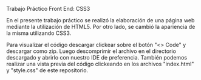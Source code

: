 Trabajo Práctico Front End: CSS3

En el presente trabajo práctico se realizó la elaboración de una página web mediante la utilización de HTML5. Por otro lado, se cambió la apariencia de la misma utilizando CSS3.

Para visualizar el código descargar clickear sobre el botón "<> Code" y descargar como zip. Luego descomprimir el archivo en el directorio descargado y abrirlo con nuestro IDE de preferencia. También podemos realizar una vista previa del código clickeando en los archivos "index.html" y "style.css" de este repositorio.

